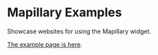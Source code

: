 Mapillary Examples
================

Showcase websites for using the Mapillary widget.

[The example page is here](http://mapillary.github.io/mapillary_examples/index.html).
